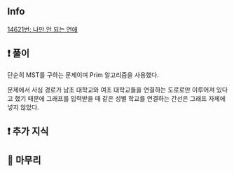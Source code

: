 ## Info
<a href="https://www.acmicpc.net/problem/14621" rel="nofollow">14621번: 나만 안 되는 연애</a>

## ❗ 풀이
단순히 MST를 구하는 문제이며 Prim 알고리즘을 사용했다.

문제에서 사심 경로가 남초 대학교와 여초 대학교들을 연결하는 도로로만 이루어져 있다고 했기 때문에 그래프를 입력받을 때 같은 성별 학교를 연결하는 간선은 그래프 자체에 넣지 않았다.

## ❗ 추가 지식


## 🙂 마무리

